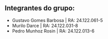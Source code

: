 <!-- Todos do grupo devem entregar. Nas entregas devem conter os nomes dos componentes. -->

## Integrantes do grupo:
- Gustavo Gomes Barbosa | RA: 24.122.061-5
- Murilo Darce | RA: 24.122.031-8
- Pedro Munhoz Rosin | RA: 24.122.013-6
